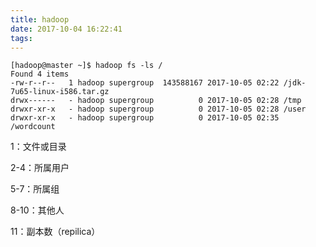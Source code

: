 ```yaml
---
title: hadoop
date: 2017-10-04 16:22:41
tags:
---
```






```
[hadoop@master ~]$ hadoop fs -ls /
Found 4 items
-rw-r--r--   1 hadoop supergroup  143588167 2017-10-05 02:22 /jdk-7u65-linux-i586.tar.gz
drwx------   - hadoop supergroup          0 2017-10-05 02:28 /tmp
drwxr-xr-x   - hadoop supergroup          0 2017-10-05 02:28 /user
drwxr-xr-x   - hadoop supergroup          0 2017-10-05 02:35 /wordcount
```

1：文件或目录

2-4：所属用户

5-7：所属组

8-10：其他人

11：副本数（repilica）